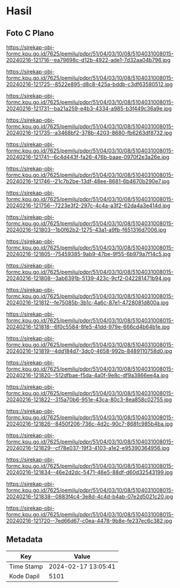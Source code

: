 # Hasil

## Foto C Plano

https://sirekap-obj-formc.kpu.go.id/7625/pemilu/pdpr/51/04/03/10/08/5104031008015-20240216-121716--ea79698c-d12b-4922-ade1-7d32aa04b796.jpg

https://sirekap-obj-formc.kpu.go.id/7625/pemilu/pdpr/51/04/03/10/08/5104031008015-20240216-121725--8522e895-d8c8-425a-bddb-c3df63580512.jpg

https://sirekap-obj-formc.kpu.go.id/7625/pemilu/pdpr/51/04/03/10/08/5104031008015-20240216-121731--ba21a259-e4b3-4334-a985-b3f449c36a9e.jpg

https://sirekap-obj-formc.kpu.go.id/7625/pemilu/pdpr/51/04/03/10/08/5104031008015-20240216-121735--a3468bf2-378b-4203-8680-fb6263df8732.jpg

https://sirekap-obj-formc.kpu.go.id/7625/pemilu/pdpr/51/04/03/10/08/5104031008015-20240216-121741--6c4d443f-fa26-476b-baae-0970f2e3a26e.jpg

https://sirekap-obj-formc.kpu.go.id/7625/pemilu/pdpr/51/04/03/10/08/5104031008015-20240216-121746--21c7b2be-13df-48ee-8681-6b4670b290e7.jpg

https://sirekap-obj-formc.kpu.go.id/7625/pemilu/pdpr/51/04/03/10/08/5104031008015-20240216-121756--7223e3f2-297c-4c4a-a3f2-62da4a3e414d.jpg

https://sirekap-obj-formc.kpu.go.id/7625/pemilu/pdpr/51/04/03/10/08/5104031008015-20240216-121803--1b0f62b2-1275-43a1-a9fb-f651316d7006.jpg

https://sirekap-obj-formc.kpu.go.id/7625/pemilu/pdpr/51/04/03/10/08/5104031008015-20240216-121805--75459385-9ab9-47be-9f55-6b979a7f14c5.jpg

https://sirekap-obj-formc.kpu.go.id/7625/pemilu/pdpr/51/04/03/10/08/5104031008015-20240216-121808--3ab6391b-5139-423c-9cf2-042281471b94.jpg

https://sirekap-obj-formc.kpu.go.id/7625/pemilu/pdpr/51/04/03/10/08/5104031008015-20240216-121812--fe75085b-3b1c-4a6c-87e1-4728081d800a.jpg

https://sirekap-obj-formc.kpu.go.id/7625/pemilu/pdpr/51/04/03/10/08/5104031008015-20240216-121818--6f0c5584-8fe5-41dd-979e-666cd4b64b1e.jpg

https://sirekap-obj-formc.kpu.go.id/7625/pemilu/pdpr/51/04/03/10/08/5104031008015-20240216-121819--4dd184d7-3dc0-4658-992b-8489110758d0.jpg

https://sirekap-obj-formc.kpu.go.id/7625/pemilu/pdpr/51/04/03/10/08/5104031008015-20240216-121820--512dfbae-f5da-4a0f-9e8c-df9a3866ee4a.jpg

https://sirekap-obj-formc.kpu.go.id/7625/pemilu/pdpr/51/04/03/10/08/5104031008015-20240216-121822--315a70b6-951e-43ca-80c3-8ea858c02755.jpg

https://sirekap-obj-formc.kpu.go.id/7625/pemilu/pdpr/51/04/03/10/08/5104031008015-20240216-121826--8450f206-736c-4d2c-90c7-868fc985b4ba.jpg

https://sirekap-obj-formc.kpu.go.id/7625/pemilu/pdpr/51/04/03/10/08/5104031008015-20240216-121829--cf78e037-19f3-4103-a1e2-e95390364956.jpg

https://sirekap-obj-formc.kpu.go.id/7625/pemilu/pdpr/51/04/03/10/08/5104031008015-20240216-121834--46e2d2dc-5471-46e5-88df-d60d32543199.jpg

https://sirekap-obj-formc.kpu.go.id/7625/pemilu/pdpr/51/04/03/10/08/5104031008015-20240216-121838--0883f4c4-3e8d-4c4d-b4ab-07e2d5021c20.jpg

https://sirekap-obj-formc.kpu.go.id/7625/pemilu/pdpr/51/04/03/10/08/5104031008015-20240216-121720--7ed66d67-c0ea-4478-9b8e-fe237ec6c382.jpg


## Metadata

| Key        | Value               |
| ---------- | ------------------- |
| Time Stamp | 2024-02-17 13:05:41 |
| Kode Dapil | 5101                |



